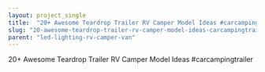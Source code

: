 ```yaml
---
layout: project_single
title:  "20+ Awesome Teardrop Trailer RV Camper Model Ideas #carcampingtrailer"
slug: "20-awesome-teardrop-trailer-rv-camper-model-ideas-carcampingtrailer"
parent: "led-lighting-rv-camper-van"
---
```

20+ Awesome Teardrop Trailer RV Camper Model Ideas #carcampingtrailer